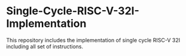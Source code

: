 # Single-Cycle-RISC-V-32I-Implementation
This repository includes the implementation of single cycle RISC-V 32I including all set of instructions. 
